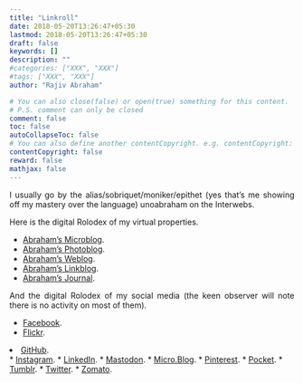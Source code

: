 ```yaml
---
title: "Linkroll"
date: 2018-05-20T13:26:47+05:30
lastmod: 2018-05-20T13:26:47+05:30
draft: false
keywords: []
description: ""
#categories: ["XXX", "XXX"]
#tags: ["XXX", "XXX"]
author: "Rajiv Abraham"

# You can also close(false) or open(true) something for this content.
# P.S. comment can only be closed
comment: false
toc: false
autoCollapseToc: false
# You can also define another contentCopyright. e.g. contentCopyright: "This is another copyright."
contentCopyright: false
reward: false
mathjax: false
---
```


<p style="text-align: justify;">
  I usually go by the alias/sobriquet/moniker/epithet (yes that&#8217;s me showing off my mastery over the language) unoabraham on the Interwebs.
</p>

<p style="text-align: justify;">
  Here is the digital Rolodex of my virtual properties.
</p>

<ul style="text-align: justify;">
  <li style="text-align: justify;">
    <a href="https://abraham.uno/" target="_blank" rel="noopener">Abraham&#8217;s Microblog</a>.
  </li>
  <li>
    <a href="https://abraham.gallery/" target="_blank" rel="noopener">Abraham&#8217;s Photoblog</a>.
  </li>
  <li style="text-align: justify;">
    <a href="https://abraham.onl/" target="_blank" rel="noopener">Abraham&#8217;s Weblog</a>.
  </li>
  <li>
    <a href="https://abraham.link/" target="_blank" rel="noopener">Abraham&#8217;s Linkblog</a>.
  </li>
  <li style="text-align: justify;">
    <a href="https://abraham.life/" target="_blank" rel="noopener">Abraham&#8217;s Journal</a>.
  </li>
</ul>

<p style="text-align: justify;">
  And the digital Rolodex of my social media (the keen observer will note there is no activity on most of them).
</p>

  * <a href="https://www.facebook.com/939abraham" target="_blank" rel="noopener">Facebook</a>.
  * <a href="https://www.flickr.com/people/unoabraham/" target="_blank" rel="noopener">Flickr</a>.
<li style="text-align: justify;">
  <a href="https://github.com/unoabraham" target="_blank" rel="noopener">GitHub</a>.
</li>
  * <a href="https://www.instagram.com/unoabraham/" target="_blank" rel="noopener">Instagram</a>.
  * <a href="https://www.linkedin.com/in/unoabraham/" target="_blank" rel="noopener">LinkedIn</a>.
  * <a href="https://mastodon.social/@unoabraham" target="_blank" rel="noopener">Mastodon</a>.
  * <a href="https://micro.blog/unoabraham" target="_blank" rel="noopener">Micro.Blog</a>.
  * <a href="https://in.pinterest.com/unoabraham/" target="_blank" rel="noopener">Pinterest</a>.
  * <a href="https://getpocket.com/@unoabraham" target="_blank" rel="noopener">Pocket</a>.
  * <a href="https://unoabraham.tumblr.com/" target="_blank" rel="noopener">Tumblr</a>.
  * <a href="https://twitter.com/unoabraham" target="_blank" rel="noopener">Twitter</a>.
  * <a href="https://www.zomato.com/unoabraham" target="_blank" rel="noopener">Zomato</a>.
